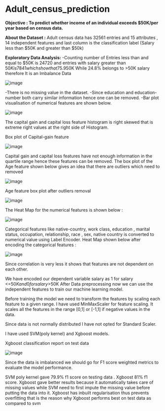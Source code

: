# Adult_census_prediction

**Objective :
To predict whether income of an individual exceeds
$50K/per year based on census data.**

**About the Dataset :**
Adult census data has 32561 entries and 15 attributes , 14
independent features and last column is the classification label
(Salary less than $50K and greater than $50k)

**Exploratory Data Analysis:**
-Counting number of Entries less than and equal to $50K is 24720
and entries with salary greater than $50K is 7841 which show that
75.9% of the entries belongs to <=$50K
While 24.8% belongs to >50K salary therefore It is an Imbalance Data

![image](https://user-images.githubusercontent.com/66716367/157060855-3434a731-34cf-4e06-a223-e18de47c6e86.png)


-There is no missing value in the dataset.
-Since education and education-number both carry similar
information hence one can be removed.
-Bar plot visualisation of numerical features are shown below.

![image](https://user-images.githubusercontent.com/66716367/157061054-20e0f347-f030-4fce-921e-b012b6ac0872.png)

The capital gain and capital loss feature histogram is right skewed
that is extreme right values at the right side of Histogram.

Box plot of Capital-gain feature

![image](https://user-images.githubusercontent.com/66716367/157061198-3ec74229-0be9-40cb-adc6-166a8d86d20a.png)

Capital gain and capital loss features have not enough information in
the quartile range hence these features can be removed.
The box plot of the Age feature shown below gives an idea that there
are outliers which need to removed

![image](https://user-images.githubusercontent.com/66716367/157061318-0fc13894-f773-4163-8de0-466809722544.png)

Age feature box plot after outliers removal

![image](https://user-images.githubusercontent.com/66716367/157061412-52b45af2-ec36-4ef3-8ab5-4678e4009b2d.png)

The Heat Map for the numerical features is shown below :

![image](https://user-images.githubusercontent.com/66716367/157061594-df693838-7234-4004-b73c-0c0a9acc700d.png)

Categorical features like native-country, work class, education ,
marital status, occupation, relationship, race , sex, native country is
converted to numerical value using Label Encoder.
Heat Map shown below after encoding the categorical features :

![image](https://user-images.githubusercontent.com/66716367/157061668-a5e444aa-137e-49bb-b95f-30c1d0362b8c.png)

Since correlation is very less it shows that features are not dependent
on each other.

We have encoded our dependent variable salary as 1 for salary
<=$50K and 0 for salary >$50K
After Data preprocessing now we can use the independent features
to train our machine learning model.

Before training the model we need to transform the features by
scaling each feature to a given range. I have used MinMaxScaler for
feature scaling. It scales all the features in the range [0,1] or [-1,1] if
negative values in the data.

Since data is not normally distributed I have not opted for Standard
Scaler.

I have used SVM(poly kernel) and Xgboost models.

Xgboost classification report on test data

![image](https://user-images.githubusercontent.com/66716367/157061764-78164e14-f349-4792-859e-c1e4f9e2d82e.png)

Since the data is imbalanced we should go for F1 score weighted
metrics to evaluate the model performance.

SVM poly kernel gave 79.9% f1 score on testing data . Xgboost 81% f1
score. Xgboost gave better results because it automatically takes
care of missing values while SVM need to first impute the missing
value before putting the data into it. Xgboost has inbuilt
regularisation thus prevents overfitting that is the reason why
Xgboost performs best on test data as compared to svm

